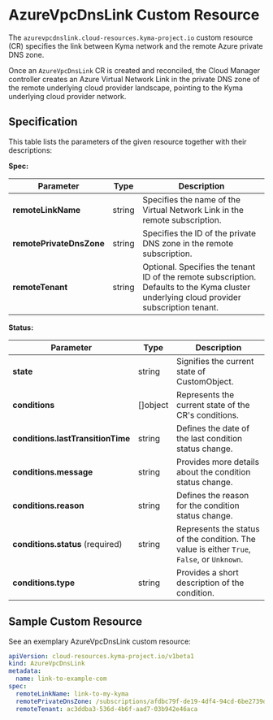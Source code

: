 # AzureVpcDnsLink Custom Resource

The `azurevpcdnslink.cloud-resources.kyma-project.io` custom resource (CR) specifies the link between Kyma network and the remote Azure private DNS zone.

Once an `AzureVpcDnsLink` CR is created and reconciled, the Cloud Manager controller creates an Azure Virtual Network Link in the private DNS zone of the remote underlying cloud provider landscape, pointing to the Kyma underlying cloud provider network.

## Specification

This table lists the parameters of the given resource together with their descriptions:

**Spec:**

| Parameter                | Type    | Description                                                                                                                         |
|--------------------------|---------|-------------------------------------------------------------------------------------------------------------------------------------|
| **remoteLinkName**       | string  | Specifies the name of the Virtual Network Link in the remote subscription.                                                     |
| **remotePrivateDnsZone** | string  | Specifies the ID of the private DNS zone in the remote subscription.                                                           |
| **remoteTenant**         | string  | Optional. Specifies the tenant ID of the remote subscription. Defaults to the Kyma cluster underlying cloud provider subscription tenant. |

**Status:**

| Parameter                         | Type       | Description                                                                                 |
|-----------------------------------|------------|---------------------------------------------------------------------------------------------|
| **state**                         | string     | Signifies the current state of CustomObject.                                                |
| **conditions**                    | \[\]object | Represents the current state of the CR's conditions.                                        |
| **conditions.lastTransitionTime** | string     | Defines the date of the last condition status change.                                       |
| **conditions.message**            | string     | Provides more details about the condition status change.                                    |
| **conditions.reason**             | string     | Defines the reason for the condition status change.                                         |
| **conditions.status** (required)  | string     | Represents the status of the condition. The value is either `True`, `False`, or `Unknown`.  |
| **conditions.type**               | string     | Provides a short description of the condition.                                              |

## Sample Custom Resource

See an exemplary AzureVpcDnsLink custom resource:

```yaml
apiVersion: cloud-resources.kyma-project.io/v1beta1
kind: AzureVpcDnsLink
metadata:
  name: link-to-example-com
spec:
  remoteLinkName: link-to-my-kyma
  remotePrivateDnsZone: /subscriptions/afdbc79f-de19-4df4-94cd-6be2739dc0e0/resourceGroups/MyResourceGroup/providers/Microsoft.Network/privateDnsZones/example.com
  remoteTenant: ac3ddba3-536d-4b6f-aad7-03b942e46aca
```
